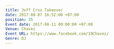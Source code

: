 ```yaml
---
title: Joff Cruz Takeover
date: 2017-08-07 16:52:00 +07:00
position: 35
Event date: 2017-08-11 00:00:00 +07:00
Venue: Chavez
Event URL: https://www.facebook.com/19Chavez/
Genre: DJ
---
```


